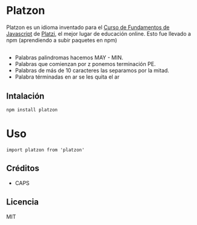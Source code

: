 # Platzon

Platzon es un idioma inventado para el [Curso de Fundamentos de Javascript](https://platzi.com/js) de [Platzi](https://platzi.com), el mejor lugar de educación online.
Esto fue llevado a npm (aprendiendo a subir paquetes en npm)

##
- Palabras palindromas hacemos MAY - MIN.
- Palabras que comienzan por z ponemos terminación PE.
- Palabras de más de 10 caracteres las separamos por la mitad.
- Palabra términadas en ar se les quita el ar

## Intalación


```
npm install platzon

```
# Uso
```
import platzon from 'platzon'

```

## Créditos
- CAPS

## Licencia
MIT
